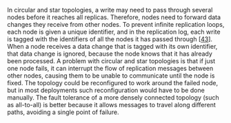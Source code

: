 In circular and star topologies, a write may need to pass through several nodes before it reaches
all replicas. Therefore, nodes need to forward data changes they receive from other nodes. To
prevent infinite replication loops, each node is given a unique identifier, and in the replication
log, each write is tagged with the identifiers of all the nodes it has passed through
[[43](ch05.html#HBase7709)].
When a node receives a data change that is tagged with its own identifier, that data change is
ignored, because the node knows that it has already been processed. A problem with circular and star topologies is that if just one node fails, it can interrupt the
flow of replication messages between other nodes, causing them to be unable to communicate until the
node is fixed. The topology could be reconfigured to work around the failed node, but in most
deployments such reconfiguration would have to be done manually. The fault tolerance of a more
densely connected topology (such as all-to-all) is better because it allows messages to travel
along different paths, avoiding a single point of failure.